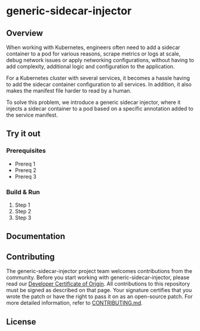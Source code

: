 

# generic-sidecar-injector

## Overview
When working with Kubernetes, engineers often need to add a sidecar container to a pod for various reasons, scrape metrics or logs at scale, debug network issues or apply networking configurations, without having to add complexity, additional logic and configuration to the application.

For a Kubernetes cluster with several services, it becomes a hassle having to add the sidecar container configuration to all services. In addition, it also makes the manifest file harder to read by a human.

To solve this problem, we introduce a generic sidecar injector, where it injects a sidecar container to a pod based on a specific annotation added to the service manifest.

## Try it out

### Prerequisites

* Prereq 1
* Prereq 2
* Prereq 3

### Build & Run

1. Step 1
2. Step 2
3. Step 3

## Documentation

## Contributing

The generic-sidecar-injector project team welcomes contributions from the community. Before you start working with generic-sidecar-injector, please
read our [Developer Certificate of Origin](https://cla.vmware.com/dco). All contributions to this repository must be
signed as described on that page. Your signature certifies that you wrote the patch or have the right to pass it on
as an open-source patch. For more detailed information, refer to [CONTRIBUTING.md](CONTRIBUTING.md).

## License
